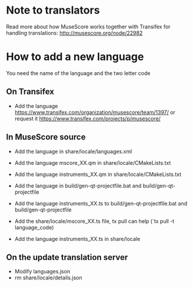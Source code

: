 Note to translators
===================

Read more about how MuseScore works together with Transifex for handling translations: http://musescore.org/node/22982


How to add a new language
=========================

You need the name of the language and the two letter code

On Transifex
------
* Add the language
https://www.transifex.com/organization/musescore/team/1397/
or request it https://www.transifex.com/projects/p/musescore/

In MuseScore source 
------
* Add the language in share/locale/languages.xml

* Add the language mscore_XX.qm in share/locale/CMakeLists.txt
* Add the language instruments_XX.qm in share/locale/CMakeLists.txt

* Add the language in build/gen-qt-projectfile.bat and build/gen-qt-projectfile
* Add the language instruments_XX.ts to build/gen-qt-projectfile.bat and build/gen-qt-projectfile

* Add the share/locale/mscore_XX.ts file, tx pull can help (`tx pull -t language_code)
* Add the language instruments_XX.ts in share/locale





On the update translation server
------
* Modify languages.json
* rm share/locale/details.json

